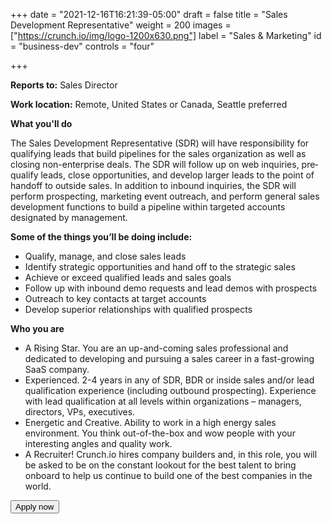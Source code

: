 +++
date = "2021-12-16T16:21:39-05:00"
draft = false
title = "Sales Development Representative"
weight = 200
images = ["https://crunch.io/img/logo-1200x630.png"]
label = "Sales & Marketing"
id = "business-dev"
controls = "four"

+++

**Reports to:** Sales Director

**Work location:** Remote, United States or Canada, Seattle preferred

**What you'll do**

The Sales Development Representative (SDR) will have responsibility for qualifying leads that build pipelines for the sales organization as well as closing non-enterprise deals. The SDR will follow up on web inquiries, pre‐qualify leads, close opportunities, and develop larger leads to the point of handoff to outside sales. In addition to inbound inquiries, the SDR will perform prospecting, marketing event outreach, and perform general sales development functions to build a pipeline within targeted accounts designated by management.

**Some of the things you’ll be doing include:**

- Qualify, manage, and close sales leads
- Identify strategic opportunities and hand off to the strategic sales
- Achieve or exceed qualified leads and sales goals
- Follow up with inbound demo requests and lead demos with prospects
- Outreach to key contacts at target accounts
- Develop superior relationships with qualified prospects

**Who you are**

- A Rising Star. You are an up-and-coming sales professional and dedicated to developing and pursuing a sales career in a fast-growing SaaS company.
- Experienced. 2-4 years in any of SDR, BDR or inside sales and/or lead qualification experience (including outbound prospecting). Experience with lead qualification at all levels within organizations – managers, directors, VPs, executives.
- Energetic and Creative. Ability to work in a high energy sales environment. You think out-of-the-box and wow people with your interesting angles and quality work.
- A Recruiter! Crunch.io hires company builders and, in this role, you will be asked to be on the constant lookout for the best talent to bring onboard to help us continue to build one of the best companies in the world.


<button class="btn btn-success" onclick="location.href='https://smrtr.io/4F6hw';">Apply now</button>
